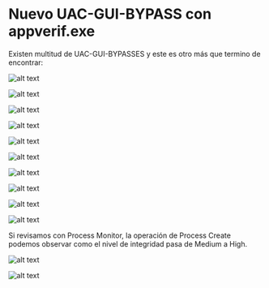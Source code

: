 

# Nuevo UAC-GUI-BYPASS con appverif.exe

Existen multitud de UAC-GUI-BYPASSES y este es otro más que termino de encontrar:




![alt text](img/img1.png)

![alt text](img/img2.png)

![alt text](img/img3.png)

![alt text](img/img4.png)

![alt text](img/img5.png)

![alt text](img/img6.png)

![alt text](img/img7.png)

![alt text](img/img8.png)

![alt text](img/img9.png)

![alt text](img/img10.png)

Si revisamos con Process Monitor, la operación de Process Create podemos observar como el nivel de integridad pasa de Medium a High.

![alt text](img/img11.png)

![alt text](img/img12.png)
